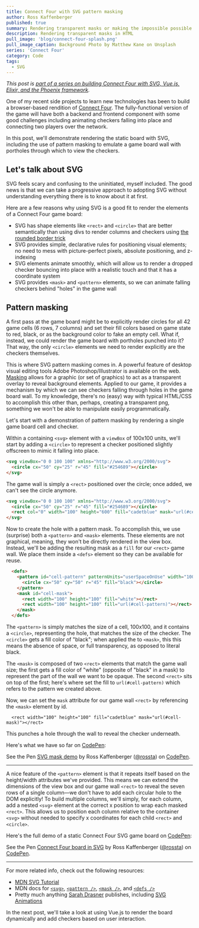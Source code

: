 ```yaml
---
title: Connect Four with SVG pattern masking
author: Ross Kaffenberger
published: true
summary: Rendering transparent masks or making the impossible possible with SVG
description: Rendering transparent masks in HTML
pull_image: 'blog/connect-four-splash.png'
pull_image_caption: Background Photo by Matthew Kane on Unsplash
series: 'Connect Four'
category: Code
tags:
  - SVG
---
```


*This post is [part of a series on building Connect Four with SVG, Vue.js,
Elixir, and the Phoenix framework](/blog/series/connect-four.html).*

One of my recent side projects to learn new technologies
has been to build a browser-based rendition of [Connect
Four](https://en.wikipedia.org/wiki/Connect_Four).
The fully-functional version of the game will have both a backend and frontend
component with some good challenges including animating checkers
falling into place and connecting two players over the network.

In this post, we'll demonstrate rendering the static board with SVG, including
the use of pattern masking to emulate a game board wall with portholes through
which to view the checkers.

## Let's talk about SVG

SVG feels scary and confusing to the uninitiated, myself included. The good news
is that we can take a progressive approach to adopting SVG without understanding
everything there is to know about it at first.

Here are a few reasons why using SVG is a good fit to render the elements of a
Connect Four game board:

* SVG has shape elements like `<rect>` and `<circle>` that are better
  semantically than using divs to render columns and checkers using [the rounded
border trick](https://davidwalsh.name/css-circles)
* SVG provides simple, declarative rules for positioning visual elements; no
  need to mess with picture-perfect pixels, absolute positioning, and z-indexing
* SVG elements animate smoothly, which will allow us to render a dropped checker
  bouncing into place with a realistic touch and that it has a coordinate system
* SVG provides `<mask>` and `<pattern>` elements, so we can animate falling
  checkers behind "holes" in the game wall

## Pattern masking

A first pass at the game board might be to explicitly render circles for all 42
game cells (6 rows, 7 columns) and set their fill colors based on game state to
red, black, or as the background color to fake an empty cell. What if, instead,
we could render the game board with portholes punched into it? That way, the only
`<circle>` elements we need to render explicitly are the checkers themselves.

This is where SVG pattern masking comes in. A powerful feature of desktop visual
editing tools Adobe Photoshop/Illustrator is available on the web.
[Masking](https://www.w3.org/TR/SVG/masking.html) allows for a graphic (or set of
graphics) to act as a transparent overlay to reveal background elements. Applied
to our game, it provides a mechanism by which we can see checkers falling
through holes in the game board wall. To my knowledge, there's no (easy) way
with typical HTML/CSS to accomplish this other than, perhaps, creating a
transparent png, something we won't be able to manipulate easily
programmatically.

Let's start with a demonstration of pattern masking by rendering a single game
board cell and checker.

Within a containing `<svg>` element with a `viewBox` of 100x100 units, we'll
start by adding a `<circle>` to represent a checker positioned slightly
offscreen to mimic it falling into place.

```html
<svg viewBox="0 0 100 100" xmlns="http://www.w3.org/2000/svg">
  <circle cx="50" cy="25" r="45" fill="#254689"></circle>
</svg>
```

The game wall is simply a `<rect>` positioned over the circle; once added, we
can't see the circle anymore.

```html
<svg viewBox="0 0 100 100" xmlns="http://www.w3.org/2000/svg">
  <circle cx="50" cy="25" r="45" fill="#254689"></circle>
  <rect col="0" width="100" height="600" fill="cadetblue" mask="url(#cell-mask)"></rect>
</svg>
```

Now to create the hole with a pattern mask. To accomplish this, we use
(surprise) both a `<pattern>` and `<mask>` elements. These elements are not
graphical, meaning, they won't be directly rendered in the view box. Instead,
we'll be adding the resulting mask as a `fill` for our `<rect>` game wall. We
place them inside a `<defs>` element so they can be available for reuse.

```html
  <defs>
    <pattern id="cell-pattern" patternUnits="userSpaceOnUse" width="100" height="100">
      <circle cx="50" cy="50" r="45" fill="black"></circle>
    </pattern>
    <mask id="cell-mask">
      <rect width="100" height="100" fill="white"></rect>
      <rect width="100" height="100" fill="url(#cell-pattern)"></rect>
    </mask>
  </defs>
```
The `<pattern>` is simply matches the size of a cell, 100x100, and it contains a
`<circle>`, representing the hole, that matches the size of the checker. The
`<circle>` gets a fill color of "black"; when applied the to `<mask>`, this
this means the absence of space, or full transparency, as opposed to literal
black.

The `<mask>` is composed of two `<rect>` elements that match the game wall size;
the first gets a fill color of "white" (opposite of "black" in a mask) to
represent the part of the wall we want to be opaque. The second `<rect>` sits on
top of the first; here's where set the fill to `url(#cell-pattern)` which refers
to the pattern we created above.

Now, we can set the `mask` attribute for our game wall `<rect>` by referencing
the `<mask>` element by id.

```
  <rect width="100" height="100" fill="cadetblue" mask="url(#cell-mask)"></rect>

```

This punches a hole through the wall to reveal the checker underneath.

Here's what we have so far on [CodePen](https://codepen.io/rossta/pen/NXMrLg):

<p data-height="265" data-theme-id="0" data-slug-hash="NXMrLg" data-default-tab="html,result" data-user="rossta" data-embed-version="2" data-pen-title="SVG mask demo" class="codepen">See the Pen <a href="https://codepen.io/rossta/pen/NXMrLg/">SVG mask demo</a> by Ross Kaffenberger (<a href="https://codepen.io/rossta">@rossta</a>) on <a href="https://codepen.io">CodePen</a>.</p>
<script async src="https://production-assets.codepen.io/assets/embed/ei.js"></script>

<hr />

A nice feature of the `<pattern>` element is that it repeats itself based
on the height/width attributes we've provided. This means we can extend the dimensions of the view
box and our game wall `<rect>` to reveal the seven rows of a
single column—we don't have to add each circular hole to the DOM explicitly! To
build multiple columns, we'll simply, for each column, add a nested `<svg>`
element at the correct x position to wrap each masked `<rect>`. This allows us
to position each column relative to the container `<svg>` without needed to
specify x coordinates for each child `<rect>` and `<circle>`.

Here's the full demo of a static Connect Four SVG game board on
[CodePen](https://codepen.io/rossta/pen/eyrgJe):

<p data-height="370" data-theme-id="0" data-slug-hash="eyrgJe" data-default-tab="html,result" data-user="rossta" data-embed-version="2" data-pen-title="Connect Four board in SVG" class="codepen">See the Pen <a href="https://codepen.io/rossta/pen/eyrgJe/">Connect Four board in SVG</a> by Ross Kaffenberger (<a href="https://codepen.io/rossta">@rossta</a>) on <a href="https://codepen.io">CodePen</a>.</p>
<script async src="https://production-assets.codepen.io/assets/embed/ei.js"></script>

<hr />

For more related info, check out the following resources:

* [MDN SVG Tutorial](https://developer.mozilla.org/en-US/docs/Web/SVG/Tutorial)
* MDN docs for [`<svg>`](https://developer.mozilla.org/en-US/docs/Web/SVG/Element/svg), [`<pattern />`](https://developer.mozilla.org/en-US/docs/Web/SVG/Element/pattern), [`<mask />`](https://developer.mozilla.org/en-US/docs/Web/SVG/Element/mask), and [`<defs />`](https://developer.mozilla.org/en-US/docs/Web/SVG/Element/defs)
* Pretty much anything [Sarah Drasner](https://twitter.com/sarah_edo) publishes, including [SVG Animations](http://shop.oreilly.com/product/0636920045335.do)

In the next post, we'll take a look at using Vue.js to render the board
dynamically and add checkers based on user interaction.
